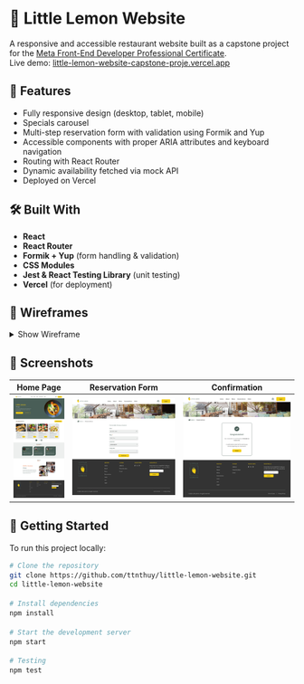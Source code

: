 # 🍋 Little Lemon Website

A responsive and accessible restaurant website built as a capstone project for the [Meta Front-End Developer Professional Certificate](https://www.coursera.org/professional-certificates/meta-front-end-developer).  
Live demo: [little-lemon-website-capstone-proje.vercel.app](https://little-lemon-website-capstone-proje.vercel.app/)

## 🧾 Features

- Fully responsive design (desktop, tablet, mobile)
- Specials carousel
- Multi-step reservation form with validation using Formik and Yup
- Accessible components with proper ARIA attributes and keyboard navigation
- Routing with React Router
- Dynamic availability fetched via mock API
- Deployed on Vercel

## 🛠️ Built With

- **React**
- **React Router**
- **Formik + Yup** (form handling & validation)
- **CSS Modules**
- **Jest & React Testing Library** (unit testing)
- **Vercel** (for deployment)

## 🧩 Wireframes

<details>
<summary>Show Wireframe</summary>

| Home Page                            | Reservation Form 1                          | Reservation Form 2                          | Confirmation                                |
| ------------------------------------ | ------------------------------------------- | ------------------------------------------- | ------------------------------------------- |
| ![Homepage Wireframe](./readmeAssets/wireframe/home-wireframe.png) | ![Form Wireframe 1](./readmeAssets/wireframe/bookingPage-wireframe.png) | ![Form Wireframe 2](./readmeAssets/wireframe/wireframe-2.png) | ![Success](./readmeAssets/wireframe/wireframe-3.png) |

</details>

## 📸 Screenshots

| Home Page                            | Reservation Form                          | Confirmation                                |
| ------------------------------------ | ----------------------------------------- | ------------------------------------------- |
| ![Home](./readmeAssets/homepage.png) | ![Form](./readmeAssets/bookingPage-1.png) | ![Success](./readmeAssets/successState.png) |

## 🚀 Getting Started

To run this project locally:

```bash
# Clone the repository
git clone https://github.com/ttnthuy/little-lemon-website.git
cd little-lemon-website

# Install dependencies
npm install

# Start the development server
npm start

# Testing
npm test
```
